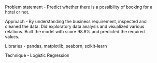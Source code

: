 Problem statement - Predict whether there is a possibility of booking for a hotel or not.

Approach - By understanding the business requirement, inspected and cleaned the data. Did exploratory data analysis
and visualized various relations. Built the model with score 98.9% and predicted the required values.

Libraries -  pandas, matplotlib, seaborn, scikit-learn

Technique - Logistic Regression
